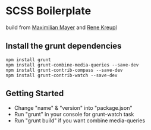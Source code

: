 # SCSS Boilerplate
build from [Maximilian Mayer](http://twitter.com/maximilianmayer/) and [Rene Kreupl](http://www.renekreupl.de/)

## Install the grunt dependencies
	npm install grunt
	npm install grunt-combine-media-queries --save-dev
	npm install grunt-contrib-compass --save-dev
	npm install grunt-contrib-watch --save-dev

## Getting Started
- Change "name" & "version" into "package.json"
- Run "grunt" in your console for grunt-watch task
- Run "grunt build" if you want combine media-queries
